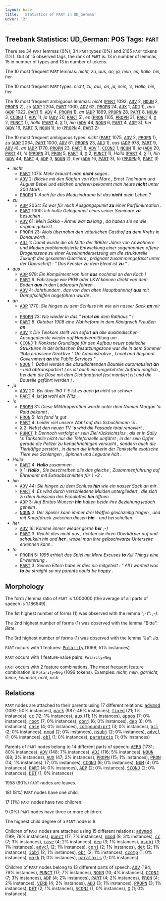```yaml
---
layout: base
title:  'Statistics of PART in UD_German'
udver: '2'
---
```


## Treebank Statistics: UD_German: POS Tags: `PART`

There are 34 `PART` lemmas (0%), 34 `PART` types (0%) and 2165 `PART` tokens (1%).
Out of 15 observed tags, the rank of `PART` is: 13 in number of lemmas, 15 in number of types and 13 in number of tokens.

The 10 most frequent `PART` lemmas: <em>nicht, zu, aus, an, ja, nein, es, hallo, hin, her</em>

The 10 most frequent `PART` types:  <em>nicht, zu, aus, an, ja, nein, 's, Hallo, hin, her</em>

The 10 most frequent ambiguous lemmas: <em>nicht</em> (<tt><a href="de-pos-PART.html">PART</a></tt> 1092, <tt><a href="de-pos-ADV.html">ADV</a></tt> 2, <tt><a href="de-pos-NOUN.html">NOUN</a></tt> 2, <tt><a href="de-pos-PROPN.html">PROPN</a></tt> 2), <em>zu</em> (<tt><a href="de-pos-ADP.html">ADP</a></tt> 2204, <tt><a href="de-pos-PART.html">PART</a></tt> 1000, <tt><a href="de-pos-ADV.html">ADV</a></tt> 62, <tt><a href="de-pos-PROPN.html">PROPN</a></tt> 24, <tt><a href="de-pos-AUX.html">AUX</a></tt> 1, <tt><a href="de-pos-ADJ.html">ADJ</a></tt> 1), <em>aus</em> (<tt><a href="de-pos-ADP.html">ADP</a></tt> 1022, <tt><a href="de-pos-PART.html">PART</a></tt> 9, <tt><a href="de-pos-ADV.html">ADV</a></tt> 4, <tt><a href="de-pos-PROPN.html">PROPN</a></tt> 1), <em>an</em> (<tt><a href="de-pos-ADP.html">ADP</a></tt> 1869, <tt><a href="de-pos-PROPN.html">PROPN</a></tt> 28, <tt><a href="de-pos-PART.html">PART</a></tt> 8, <tt><a href="de-pos-NOUN.html">NOUN</a></tt> 3, <tt><a href="de-pos-CCONJ.html">CCONJ</a></tt> 1, <tt><a href="de-pos-ADV.html">ADV</a></tt> 1), <em>ja</em> (<tt><a href="de-pos-ADV.html">ADV</a></tt> 20, <tt><a href="de-pos-PART.html">PART</a></tt> 5), <em>es</em> (<tt><a href="de-pos-PRON.html">PRON</a></tt> 1105, <tt><a href="de-pos-PROPN.html">PROPN</a></tt> 31, <tt><a href="de-pos-PART.html">PART</a></tt> 4, <tt><a href="de-pos-X.html">X</a></tt> 2, <tt><a href="de-pos-PUNCT.html">PUNCT</a></tt> 1), <em>hallo</em> (<tt><a href="de-pos-PART.html">PART</a></tt> 4, <tt><a href="de-pos-X.html">X</a></tt> 1), <em>hin</em> (<tt><a href="de-pos-ADV.html">ADV</a></tt> 44, <tt><a href="de-pos-NOUN.html">NOUN</a></tt> 6, <tt><a href="de-pos-PART.html">PART</a></tt> 4, <tt><a href="de-pos-ADP.html">ADP</a></tt> 3), <em>her</em> (<tt><a href="de-pos-ADV.html">ADV</a></tt> 16, <tt><a href="de-pos-PART.html">PART</a></tt> 3, <tt><a href="de-pos-NOUN.html">NOUN</a></tt> 1), <em>to</em> (<tt><a href="de-pos-PROPN.html">PROPN</a></tt> 4, <tt><a href="de-pos-PART.html">PART</a></tt> 2)

The 10 most frequent ambiguous types:  <em>nicht</em> (<tt><a href="de-pos-PART.html">PART</a></tt> 1075, <tt><a href="de-pos-ADV.html">ADV</a></tt> 2, <tt><a href="de-pos-PROPN.html">PROPN</a></tt> 1), <em>zu</em> (<tt><a href="de-pos-ADP.html">ADP</a></tt> 2064, <tt><a href="de-pos-PART.html">PART</a></tt> 1000, <tt><a href="de-pos-ADV.html">ADV</a></tt> 61, <tt><a href="de-pos-PROPN.html">PROPN</a></tt> 23, <tt><a href="de-pos-ADJ.html">ADJ</a></tt> 1), <em>aus</em> (<tt><a href="de-pos-ADP.html">ADP</a></tt> 978, <tt><a href="de-pos-PART.html">PART</a></tt> 9, <tt><a href="de-pos-ADV.html">ADV</a></tt> 4), <em>an</em> (<tt><a href="de-pos-ADP.html">ADP</a></tt> 1770, <tt><a href="de-pos-PROPN.html">PROPN</a></tt> 23, <tt><a href="de-pos-PART.html">PART</a></tt> 8, <tt><a href="de-pos-ADV.html">ADV</a></tt> 1, <tt><a href="de-pos-CCONJ.html">CCONJ</a></tt> 1, <tt><a href="de-pos-NOUN.html">NOUN</a></tt> 1), <em>ja</em> (<tt><a href="de-pos-ADV.html">ADV</a></tt> 20, <tt><a href="de-pos-PART.html">PART</a></tt> 4), <em>'s</em> (<tt><a href="de-pos-PROPN.html">PROPN</a></tt> 31, <tt><a href="de-pos-PRON.html">PRON</a></tt> 5, <tt><a href="de-pos-PART.html">PART</a></tt> 4, <tt><a href="de-pos-X.html">X</a></tt> 2, <tt><a href="de-pos-PUNCT.html">PUNCT</a></tt> 1), <em>Hallo</em> (<tt><a href="de-pos-PART.html">PART</a></tt> 4, <tt><a href="de-pos-X.html">X</a></tt> 1), <em>hin</em> (<tt><a href="de-pos-ADV.html">ADV</a></tt> 44, <tt><a href="de-pos-PART.html">PART</a></tt> 4, <tt><a href="de-pos-ADP.html">ADP</a></tt> 3, <tt><a href="de-pos-NOUN.html">NOUN</a></tt> 2), <em>her</em> (<tt><a href="de-pos-ADV.html">ADV</a></tt> 16, <tt><a href="de-pos-PART.html">PART</a></tt> 3), <em>to</em> (<tt><a href="de-pos-PROPN.html">PROPN</a></tt> 5, <tt><a href="de-pos-PART.html">PART</a></tt> 3)


* <em>nicht</em>
  * <tt><a href="de-pos-PART.html">PART</a></tt> 1075: <em>Mehr braucht man <b>nicht</b> sagen .</em>
  * <tt><a href="de-pos-ADV.html">ADV</a></tt> 2: <em>Blöcke mit den Köpfen von Karl Marx , Ernst Thälmann und August Bebel und etlichen anderen bekommt man heute <b>nicht</b> unter 300 Mark .</em>
  * <tt><a href="de-pos-PROPN.html">PROPN</a></tt> 1: <em>Auch für das Medizindrama Ist das <b>nicht</b> mein Leben ?</em>
* <em>zu</em>
  * <tt><a href="de-pos-ADP.html">ADP</a></tt> 2064: <em>Es war für mich Ausgangspunkt <b>zu</b> einer Parfümkreation .</em>
  * <tt><a href="de-pos-PART.html">PART</a></tt> 1000: <em>Ich hatte Gelegenheit eines seiner Seminare <b>zu</b> besuchen .</em>
  * <tt><a href="de-pos-ADV.html">ADV</a></tt> 61: <em>Mein Sakko - Ärmel war <b>zu</b> lang , da haben sie es wie original gekürzt .</em>
  * <tt><a href="de-pos-PROPN.html">PROPN</a></tt> 23: <em>Alois übernahm den väterlichen Gasthof <b>zu</b> dem Krebs in Donauwörth .</em>
  * <tt><a href="de-pos-ADJ.html">ADJ</a></tt> 1: <em>Damit wurde die ab Mitte der 1990er Jahre von Anwohnern und Medien problematisierte Entwicklung einer sogenannten offene Drogenszene zu einer Auseinandersetzung um die strukturelle Zukunft des gesamten Quartiers , prägnant zusammengefasst unter der Überschrift : " Das Fenster zu dem Elend ist <b>zu</b> " .</em>
* <em>aus</em>
  * <tt><a href="de-pos-ADP.html">ADP</a></tt> 978: <em>Ein Kompliment von hier <b>aus</b> nochmal an den Koch !</em>
  * <tt><a href="de-pos-PART.html">PART</a></tt> 9: <em>Fahrzeuge wie PKW oder LKW können direkt von dem Boden <b>aus</b> in den Laderaum fahren .</em>
  * <tt><a href="de-pos-ADV.html">ADV</a></tt> 4: <em>Jahrhundert , das von dem alten Hauptbahnhof <b>aus</b> mit Dampfschiffen angefahren wurde .</em>
* <em>an</em>
  * <tt><a href="de-pos-ADP.html">ADP</a></tt> 1770: <em>Sie hingen zu dem Schluss hin wie ein nasser Sack <b>an</b> mir .</em>
  * <tt><a href="de-pos-PROPN.html">PROPN</a></tt> 23: <em>Nie wieder in das " Hotel <b>an</b> dem Rathaus " !</em>
  * <tt><a href="de-pos-PART.html">PART</a></tt> 8: <em>Oktober 1908 eine Wahlreform in dem Königreich Preußen <b>an</b> .</em>
  * <tt><a href="de-pos-ADV.html">ADV</a></tt> 1: <em>Die Telekom stellt von sofort <b>an</b> alle ausländischen Ansagedienste wieder auf Handvermittlung um .</em>
  * <tt><a href="de-pos-CCONJ.html">CCONJ</a></tt> 1: <em>Konkrete Grundlage für den Aufbau neuer politische Strukturen in der britischen Besatzungszone war die in dem Sommer 1945 erlassene Direktive " On Administrative , Local and Regional Government <b>an</b> the Public Services " .</em>
  * <tt><a href="de-pos-NOUN.html">NOUN</a></tt> 1: <em>Dabei werden die abzudichtenden Bauteile automatisiert <b>an</b> - und abtransportiert ( es ist auch ein umgekehrter Aufbau möglich , bei dem die Düse mit dem Dichtmaterial fest montiert ist und die Bauteile geführt werden ) .</em>
* <em>ja</em>
  * <tt><a href="de-pos-ADV.html">ADV</a></tt> 20: <em>Bei über 150 T € ist es auch <b>ja</b> nicht so schwer .</em>
  * <tt><a href="de-pos-PART.html">PART</a></tt> 4: <em>Ist <b>ja</b> wohl ein Witz .</em>
* <em>'s</em>
  * <tt><a href="de-pos-PROPN.html">PROPN</a></tt> 31: <em>Diese Militäroperation wurde unter dem Namen Morgan <b>'s</b> Raid bekannt .</em>
  * <tt><a href="de-pos-PRON.html">PRON</a></tt> 5: <em>Ich fand <b>'s</b> gut .</em>
  * <tt><a href="de-pos-PART.html">PART</a></tt> 4: <em>Leider viel unsere Wahl auf das Schuchmann <b>'s</b> .</em>
  * <tt><a href="de-pos-X.html">X</a></tt> 2: <em>Nebst den neuen TV <b>'s</b> wird die Fassade total renoviert .</em>
  * <tt><a href="de-pos-PUNCT.html">PUNCT</a></tt> 1: <em>Dennoch verfolgt er sein Ziel rücksichtslos , als er in Sally <b>'s</b> Tankstelle nicht nur die Telefonzelle umfährt , in der sein Opfer gerade die Polizei zu benachrichtigen versucht , sondern auch die Tierkäfige zerstört , in denen die Inhaberin der Tankstelle exotische Tiere wie Schlangen , Spinnen und Leguane hält .</em>
* <em>Hallo</em>
  * <tt><a href="de-pos-PART.html">PART</a></tt> 4: <em><b>Hallo</b> zusammen .</em>
  * <tt><a href="de-pos-X.html">X</a></tt> 1: <em><b>Hallo</b> , Sie beschreiben alle das gleiche , Zusammenführung auf Ehrenamt mit Extraabschnitten für 1 +2 .</em>
* <em>hin</em>
  * <tt><a href="de-pos-ADV.html">ADV</a></tt> 44: <em>Sie hingen zu dem Schluss <b>hin</b> wie ein nasser Sack an mir .</em>
  * <tt><a href="de-pos-PART.html">PART</a></tt> 4: <em>Es wird durch verschiedene Mulden untergliedert , die sich zu dem Ruisseau des Écoulottes <b>hin</b> öffnen .</em>
  * <tt><a href="de-pos-ADP.html">ADP</a></tt> 3: <em>Auf Brittas Wunsch <b>hin</b> halten beide ihre Beziehung jedoch geheim .</em>
  * <tt><a href="de-pos-NOUN.html">NOUN</a></tt> 2: <em>Der Spieler kann immer drei Waffen gleichzeitig tragen , und mit Knopfdruck zwischen diesen <b>hin</b> - und herschalten .</em>
* <em>her</em>
  * <tt><a href="de-pos-ADV.html">ADV</a></tt> 16: <em>Komme immer wieder gerne <b>her</b> ;-)</em>
  * <tt><a href="de-pos-PART.html">PART</a></tt> 3: <em>Reicht dies nicht aus , richten sie ihren Oberkörper auf und schaukeln hin und <b>her</b> , wobei man ihre gelbschwarze Unterseite erkennen kann .</em>
* <em>to</em>
  * <tt><a href="de-pos-PROPN.html">PROPN</a></tt> 5: <em>1995 erhielt das Spiel mit More Excuses <b>to</b> Kill Things eine Erweiterung .</em>
  * <tt><a href="de-pos-PART.html">PART</a></tt> 3: <em>Seinen Eltern habe er dies nie mitgeteilt : " All I wanted was <b>to</b> be straight so my parents could be happy .</em>

## Morphology

The form / lemma ratio of `PART` is 1.000000 (the average of all parts of speech is 1.186549).

The 1st highest number of forms (1) was observed with the lemma “;-)”: <em>;-)</em>.

The 2nd highest number of forms (1) was observed with the lemma “Bitte”: <em>Bitte</em>.

The 3rd highest number of forms (1) was observed with the lemma “Ja”: <em>Ja</em>.

`PART` occurs with 1 features: <tt><a href="de-feat-Polarity.html">Polarity</a></tt> (1099; 51% instances)

`PART` occurs with 1 feature-value pairs: `Polarity=Neg`

`PART` occurs with 2 feature combinations.
The most frequent feature combination is `Polarity=Neg` (1099 tokens).
Examples: <em>nicht, nein, garnicht, keine, keinerlei, ncht, nich</em>


## Relations

`PART` nodes are attached to their parents using 17 different relations: <tt><a href="de-dep-advmod.html">advmod</a></tt> (1092; 50% instances), <tt><a href="de-dep-mark.html">mark</a></tt> (987; 46% instances), <tt><a href="de-dep-fixed.html">fixed</a></tt> (21; 1% instances), <tt><a href="de-dep-cc.html">cc</a></tt> (12; 1% instances), <tt><a href="de-dep-aux.html">aux</a></tt> (11; 1% instances), <tt><a href="de-dep-appos.html">appos</a></tt> (7; 0% instances), <tt><a href="de-dep-root.html">root</a></tt> (7; 0% instances), <tt><a href="de-dep-conj.html">conj</a></tt> (6; 0% instances), <tt><a href="de-dep-dep.html">dep</a></tt> (6; 0% instances), <tt><a href="de-dep-case.html">case</a></tt> (4; 0% instances), <tt><a href="de-dep-compound-prt.html">compound:prt</a></tt> (3; 0% instances), <tt><a href="de-dep-acl.html">acl</a></tt> (2; 0% instances), <tt><a href="de-dep-nmod.html">nmod</a></tt> (2; 0% instances), <tt><a href="de-dep-nsubj.html">nsubj</a></tt> (2; 0% instances), <tt><a href="de-dep-advcl.html">advcl</a></tt> (1; 0% instances), <tt><a href="de-dep-obl.html">obl</a></tt> (1; 0% instances), <tt><a href="de-dep-parataxis.html">parataxis</a></tt> (1; 0% instances)

Parents of `PART` nodes belong to 14 different parts of speech: <tt><a href="de-pos-VERB.html">VERB</a></tt> (1731; 80% instances), <tt><a href="de-pos-ADV.html">ADV</a></tt> (148; 7% instances), <tt><a href="de-pos-ADJ.html">ADJ</a></tt> (116; 5% instances), <tt><a href="de-pos-NOUN.html">NOUN</a></tt> (68; 3% instances), <tt><a href="de-pos-AUX.html">AUX</a></tt> (47; 2% instances), <tt><a href="de-pos-PROPN.html">PROPN</a></tt> (15; 1% instances), <tt><a href="de-pos-PRON.html">PRON</a></tt> (14; 1% instances),  (7; 0% instances), <tt><a href="de-pos-CCONJ.html">CCONJ</a></tt> (6; 0% instances), <tt><a href="de-pos-NUM.html">NUM</a></tt> (4; 0% instances), <tt><a href="de-pos-PART.html">PART</a></tt> (4; 0% instances), <tt><a href="de-pos-ADP.html">ADP</a></tt> (2; 0% instances), <tt><a href="de-pos-SCONJ.html">SCONJ</a></tt> (2; 0% instances), <tt><a href="de-pos-DET.html">DET</a></tt> (1; 0% instances)

1958 (90%) `PART` nodes are leaves.

181 (8%) `PART` nodes have one child.

17 (1%) `PART` nodes have two children.

9 (0%) `PART` nodes have three or more children.

The highest child degree of a `PART` node is 8.

Children of `PART` nodes are attached using 15 different relations: <tt><a href="de-dep-advmod.html">advmod</a></tt> (199; 78% instances), <tt><a href="de-dep-punct.html">punct</a></tt> (17; 7% instances), <tt><a href="de-dep-nmod.html">nmod</a></tt> (8; 3% instances), <tt><a href="de-dep-cc.html">cc</a></tt> (7; 3% instances), <tt><a href="de-dep-case.html">case</a></tt> (4; 2% instances), <tt><a href="de-dep-dep.html">dep</a></tt> (3; 1% instances), <tt><a href="de-dep-nsubj.html">nsubj</a></tt> (3; 1% instances), <tt><a href="de-dep-advcl.html">advcl</a></tt> (2; 1% instances), <tt><a href="de-dep-conj.html">conj</a></tt> (2; 1% instances), <tt><a href="de-dep-det.html">det</a></tt> (2; 1% instances), <tt><a href="de-dep-iobj.html">iobj</a></tt> (2; 1% instances), <tt><a href="de-dep-obj.html">obj</a></tt> (2; 1% instances), <tt><a href="de-dep-ccomp.html">ccomp</a></tt> (1; 0% instances), <tt><a href="de-dep-mark.html">mark</a></tt> (1; 0% instances), <tt><a href="de-dep-parataxis.html">parataxis</a></tt> (1; 0% instances)

Children of `PART` nodes belong to 13 different parts of speech: <tt><a href="de-pos-ADV.html">ADV</a></tt> (194; 76% instances), <tt><a href="de-pos-PUNCT.html">PUNCT</a></tt> (17; 7% instances), <tt><a href="de-pos-NOUN.html">NOUN</a></tt> (10; 4% instances), <tt><a href="de-pos-CCONJ.html">CCONJ</a></tt> (7; 3% instances), <tt><a href="de-pos-ADP.html">ADP</a></tt> (4; 2% instances), <tt><a href="de-pos-PART.html">PART</a></tt> (4; 2% instances), <tt><a href="de-pos-PRON.html">PRON</a></tt> (4; 2% instances), <tt><a href="de-pos-VERB.html">VERB</a></tt> (4; 2% instances), <tt><a href="de-pos-ADJ.html">ADJ</a></tt> (3; 1% instances), <tt><a href="de-pos-PROPN.html">PROPN</a></tt> (3; 1% instances), <tt><a href="de-pos-DET.html">DET</a></tt> (2; 1% instances), <tt><a href="de-pos-SCONJ.html">SCONJ</a></tt> (1; 0% instances), <tt><a href="de-pos-X.html">X</a></tt> (1; 0% instances)

